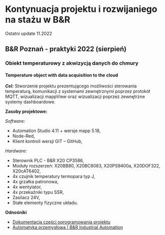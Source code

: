 # Kontynuacja projektu i rozwijaniego na stażu w B&R
Ostatni update 11.2022
## B&R Poznań - praktyki 2022 (sierpień)
### Obiekt temperaturowy z akwizycją danych do chmury
#### Temperature object with data acquisition to the cloud
***Cel:*** Stworzenie projektu prezentującego możliwości sterowania temperaturą, komunikacji z systemami zewnętrznymi poprzez protokół MQTT, wizualizacji mappView oraz wizualizacji poprzez zewnętrzne systemy dashboardowe.

**Zasoby projektowe:**

*Software:*
* Automation Studio 4.11 + wersje mapp 5.18,
* Node-Red,
* Klient kontroli wersji GIT – GitHub,

*Hardware:*
* Sterownik PLC - B&R X20 CP3586,
* Moduły rozszerzeń: X20BB80, X20BC8083, X20PS9400a, X20DOF322,	X20cAT6402,
* 4x czujnik temperatury termopara typ J,
* 4x grzałka patronowa,
* 4x wentylator,
* 4x przekaźniki typu SSR,
* Zasilacz 24V,
* Stałe elementy fizyczne układu.

**Odnośniki**

* [Dokumentacja części oprogramowania projektu](https://github.com/mgmike1011/Projekt_BuR/blob/main/Obiekt%20temperaturowy%20z%20akwizycj%C4%85%20danych%20do%20chmury.pdf)
* [Automatyka przemysłowa | B&R Industrial Automation](https://www.br-automation.com/pl/)
